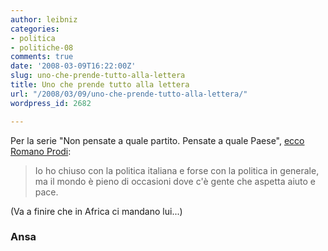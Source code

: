 ```yaml
---
author: leibniz
categories:
- politica
- politiche-08
comments: true
date: '2008-03-09T16:22:00Z'
slug: uno-che-prende-tutto-alla-lettera
title: Uno che prende tutto alla lettera
url: "/2008/03/09/uno-che-prende-tutto-alla-lettera/"
wordpress_id: 2682

---
```

Per la serie "Non pensate a quale partito. Pensate a quale Paese", [ecco Romano Prodi](http://www.ansa.it/opencms/export/site/visualizza_fdg.html_18938668.html):


> Io ho chiuso con la politica italiana e forse con la politica in generale, ma il mondo è pieno di occasioni dove c'è gente che aspetta aiuto e pace.


(Va a finire che in Africa ci mandano lui...)


### Ansa
